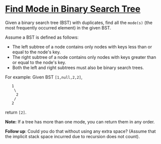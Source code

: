 # [Find Mode in Binary Search Tree](https://leetcode.com/problems/find-mode-in-binary-search-tree/)

Given a binary search tree (BST) with duplicates, find all the `mode(s)` (the most frequently occurred element) in the given BST.

Assume a BST is defined as follows:

- The left subtree of a node contains only nodes with keys less than or equal to the node's key.
- The right subtree of a node contains only nodes with keys greater than or equal to the node's key.
- Both the left and right subtrees must also be binary search trees.
 

For example:
Given BST `[1,null,2,2]`,
```
   1
    \
     2
    /
   2
 ```

return `[2]`.

**Note:** If a tree has more than one mode, you can return them in any order.

**Follow up**: Could you do that without using any extra space? (Assume that the implicit stack space incurred due to recursion does not count).